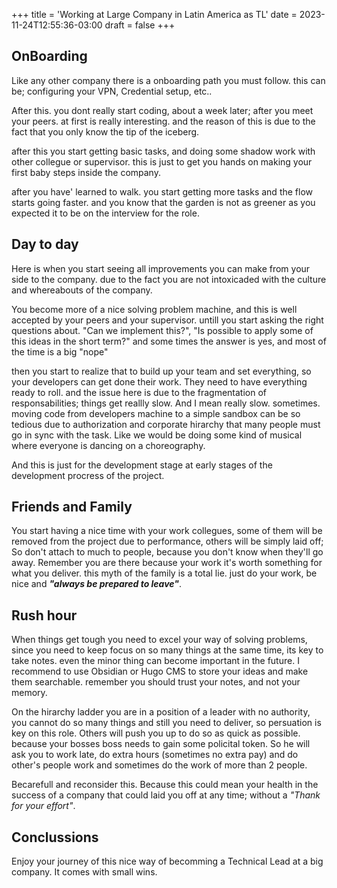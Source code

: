 +++
title = 'Working at Large Company in Latin America as TL'
date = 2023-11-24T12:55:36-03:00
draft = false
+++

## OnBoarding 

Like any other company there is a onboarding path you must follow. this can be; configuring your VPN, Credential setup,
etc..

After this. you dont really start coding, about a week later; after you meet your peers. at first is really interesting.
and the reason of this is due to the fact that you only know the tip of the iceberg.

after this you start getting basic tasks, and doing some shadow work with other collegue or supervisor. this is just to
get you hands on making your first baby steps inside the company.

after you have' learned to walk. you start getting more tasks and the flow starts going faster. and you know that the
garden is not as greener as you expected it to be on the interview for the role.

## Day to day 

Here is when you start seeing all improvements you can make from your side to the company. due to the fact you are not
intoxicaded with the culture and whereabouts of the company.

You become more of a nice solving problem machine, and this is well accepted by your peers and your supervisor. untill
you start asking the right questions about. "Can we implement this?", "Is possible to apply some of this ideas in the
short term?" and some times the answer is yes, and most of the time is a big "nope" 

then you start to realize that to build up your team and set everything, so your developers can get done their work.
They need to have everything ready to roll. and the issue here is due to the fragmentation of responsabilities; things
get reallly slow. And I mean really slow. sometimes. moving code from developers machine to a simple sandbox can be so
tedious due to authorization and corporate hirarchy that many people must go in sync with the task. Like we would be
doing some kind of musical where everyone is dancing on a choreography.

And this is just for the development stage at early stages of the development procress of the project.

## Friends and Family
You start having a nice time with your work collegues, some of them will be removed from the project due to performance,
others will be simply laid off; So don't attach to much to people, because you don't know when they'll go away. Remember
you are there because your work it's worth something for what you deliver. this myth of the family is a total lie. just
do your work, be nice and ***"always be prepared to leave"***.


## Rush hour
When things get tough you need to excel your way of solving problems, since you need to keep focus on so many things at
the same time, its key to take notes. even the minor thing can become important in the future. I recommend to use
Obsidian or Hugo CMS to store your ideas and make them searchable. remember you should trust your notes, and not your
memory.

On the hirarchy ladder you are in a position of a leader with no authority, you cannot do so many things and still you
need to deliver, so persuation is key on this role. Others will push you up to do so as quick as possible. because your bosses boss needs to gain some policital
token. So he will ask you to work late, do extra hours (sometimes no extra pay) and do other's people work
and sometimes do the work of more than 2 people.

Becarefull and reconsider this. Because this could mean your health in the success of a company that could laid you off
at any time; without a *"Thank for your effort"*.

## Conclussions

Enjoy your journey of this nice way of becomming a Technical Lead at a big company. It comes with small wins.

